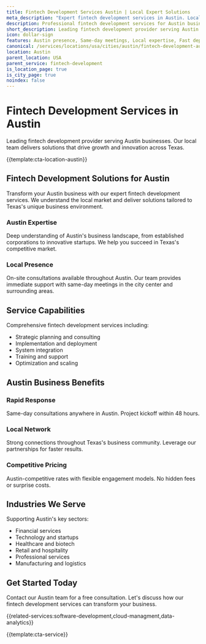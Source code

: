 ```yaml
---
title: Fintech Development Services Austin | Local Expert Solutions
meta_description: "Expert fintech development services in Austin. Local team, same-day consultations, proven results. Transform your business today."
description: Professional fintech development services for Austin businesses
short_description: Leading fintech development provider serving Austin and Texas.
icon: dollar-sign
features: Austin presence, Same-day meetings, Local expertise, Fast deployment, Competitive rates, Proven track record
canonical: /services/locations/usa/cities/austin/fintech-development-austin.html
location: Austin
parent_location: USA
parent_service: fintech-development
is_location_page: true
is_city_page: true
noindex: false
---
```


# Fintech Development Services in Austin

Leading fintech development provider serving Austin businesses. Our local team delivers solutions that drive growth and innovation across Texas.

{{template:cta-location-austin}}

## Fintech Development Solutions for Austin

Transform your Austin business with our expert fintech development services. We understand the local market and deliver solutions tailored to Texas's unique business environment.

### Austin Expertise

Deep understanding of Austin's business landscape, from established corporations to innovative startups. We help you succeed in Texas's competitive market.

### Local Presence

On-site consultations available throughout Austin. Our team provides immediate support with same-day meetings in the city center and surrounding areas.

## Service Capabilities

Comprehensive fintech development services including:
- Strategic planning and consulting
- Implementation and deployment
- System integration
- Training and support
- Optimization and scaling

## Austin Business Benefits

### Rapid Response
Same-day consultations anywhere in Austin. Project kickoff within 48 hours.

### Local Network
Strong connections throughout Texas's business community. Leverage our partnerships for faster results.

### Competitive Pricing
Austin-competitive rates with flexible engagement models. No hidden fees or surprise costs.

## Industries We Serve

Supporting Austin's key sectors:
- Financial services
- Technology and startups
- Healthcare and biotech
- Retail and hospitality
- Professional services
- Manufacturing and logistics

## Get Started Today

Contact our Austin team for a free consultation. Let's discuss how our fintech development services can transform your business.

{{related-services:software-development,cloud-managment,data-analytics}}

{{template:cta-service}}
